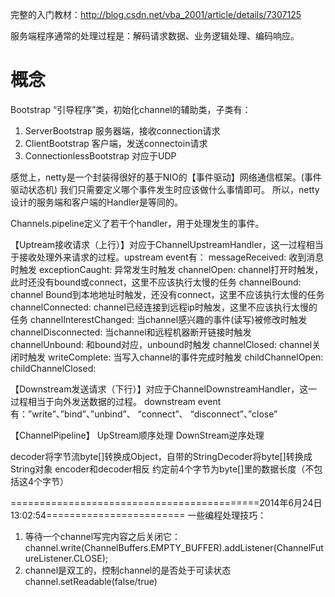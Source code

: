 完整的入门教材：http://blog.csdn.net/vba_2001/article/details/7307125

服务端程序通常的处理过程是：解码请求数据、业务逻辑处理、编码响应。

# 概念

Bootstrap “引导程序”类，初始化channel的辅助类，子类有：
1. ServerBootstrap  服务器端，接收connection请求
2. ClientBootstrap  客户端，发送connectoin请求
3. ConnectionlessBootstrap 对应于UDP

感觉上，netty是一个封装得很好的基于NIO的【事件驱动】网络通信框架。(事件驱动状态机)
我们只需要定义哪个事件发生时应该做什么事情即可。
所以，netty设计的服务端和客户端的Handler是等同的。

Channels.pipeline定义了若干个handler，用于处理发生的事件。

【Uptream接收请求（上行）】对应于ChannelUpstreamHandler，这一过程相当于接收处理外来请求的过程。upstream event有：
messageReceived: 收到消息时触发
exceptionCaught: 异常发生时触发
channelOpen: channel打开时触发，此时还没有bound或connect，这里不应该执行太慢的任务
channelBound: channel Bound到本地地址时触发，还没有connect，这里不应该执行太慢的任务
channelConnected: channel已经连接到远程ip时触发，这里不应该执行太慢的任务
channelInterestChanged: 当channel感兴趣的事件(读写)被修改时触发
channelDisconnected: 当channel和远程机器断开链接时触发
channelUnbound: 和bound对应，unbound时触发
channelClosed: channel关闭时触发
writeComplete: 当写入channel的事件完成时触发
childChannelOpen:
childChannelClosed:

【Downstream发送请求（下行）】对应于ChannelDownstreamHandler，这一过程相当于向外发送数据的过程。
 downstream event有：”write”、”bind”、”unbind”、 “connect”、 “disconnect”、”close”

【ChannelPipeline】
UpStream顺序处理
DownStream逆序处理

decoder将字节流byte[]转换成Object，自带的StringDecoder将byte[]转换成String对象
encoder和decoder相反
约定前4个字节为byte[]里的数据长度（不包括这4个字节）

===========================================2014年6月24日 13:02:54========================
一些编程处理技巧：
1) 等待一个channel写完内容之后关闭它：
   channel.write(ChannelBuffers.EMPTY_BUFFER).addListener(ChannelFutureListener.CLOSE);
2) channel是双工的，控制channel的是否处于可读状态channel.setReadable(false/true)
